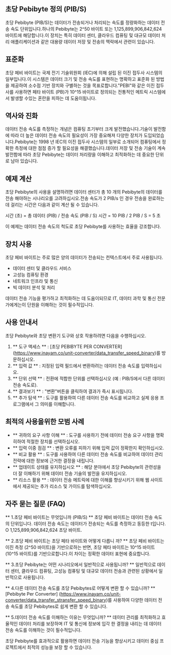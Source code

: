 ## 초당 Pebibyte 정의 (PIB/S)

초당 Pebibyte (PIB/S)는 데이터가 전송되거나 처리되는 속도를 정량화하는 데이터 전송 속도 단위입니다.하나의 Pebibyte는 2^50 바이트 또는 1,125,899,906,842,624 바이트에 해당합니다.이 장치는 특히 데이터 센터, 클라우드 컴퓨팅 및 대규모 데이터 처리 애플리케이션과 같은 대용량 데이터 저장 및 전송의 맥락에서 관련이 있습니다.

## 표준화

초당 페비 바이트는 국제 전기 기술위원회 (IEC)에 의해 설립 된 이진 접두사 시스템의 일부입니다.이 시스템은 데이터 크기 및 전송 속도를 표현하는 명확하고 표준화 된 방법을 제공하여 소수점 기반 장치와 구별하는 것을 목표로합니다."PEBI"와 같은 이진 접두사를 사용하면 페타 바이트 (PB)가 10^15 바이트로 정의되는 전통적인 메트릭 시스템에서 발생할 수있는 혼란을 피하는 데 도움이됩니다.

## 역사와 진화

데이터 전송 속도를 측정하는 개념은 컴퓨팅 초기부터 크게 발전했습니다.기술이 발전함에 따라 더 높은 데이터 전송 속도의 필요성이 가장 중요해져 다양한 장치가 도입되었습니다.Pebibyte는 1998 년 IEC의 이진 접두사 시스템의 일부로 소개되어 컴퓨팅에서 정확한 측정에 대한 점점 증가 할 필요성을 해결했습니다.데이터 저장 및 전송 기술이 계속 발전함에 따라 초당 Pebibyte는 데이터 처리량을 이해하고 최적화하는 데 중요한 단위로 남아 있습니다.

## 예제 계산

초당 Pebibyte의 사용을 설명하려면 데이터 센터가 총 10 개의 Pebibyte의 데이터를 전송 해야하는 시나리오를 고려하십시오.전송 속도가 2 PIB/s 인 경우 전송을 완료하는 데 걸리는 시간은 다음과 같이 계산 될 수 있습니다.

시간 (초) = 총 데이터 (PIB) / 전송 속도 (PIB / S)
시간 = 10 PIB / 2 PIB / S = 5 초

이 예제는 데이터 전송 속도의 척도로 초당 Pebibyte를 사용하는 효율을 강조합니다.

## 장치 사용

초당 페비 바이트는 주로 많은 양의 데이터가 전송되는 컨텍스트에서 주로 사용됩니다.

- 데이터 센터 및 클라우드 서비스
- 고성능 컴퓨팅 환경
- 네트워크 인프라 및 통신
- 빅 데이터 분석 및 처리

데이터 전송 기능을 평가하고 최적화하는 데 도움이되므로 IT, 데이터 과학 및 통신 전문가에게는이 단원을 이해하는 것이 필수적입니다.

## 사용 안내서

초당 Pebibyte와 초당 변환기 도구와 상호 작용하려면 다음을 수행하십시오.

1. ** 도구 액세스 ** : [초당 PEBIBYTE PER CONVERTER] (https://www.inayam.co/unit-converter/data_transfer_speed_binary)를 방문하십시오.
2. ** 입력 값 ** : 지정된 입력 필드에서 변환하려는 데이터 전송 속도를 입력하십시오.
3. ** 단위 선택 ** : 전환에 적합한 단위를 선택하십시오 (예 : PIB/S에서 다른 데이터 전송 속도로).
4. ** 결과보기 ** : "변환"버튼을 클릭하여 결과가 즉시 표시됩니다.
5. ** 추가 탐색 ** : 도구를 활용하여 다른 데이터 전송 속도를 비교하고 실제 응용 프로그램에서 그 의미를 이해합니다.

## 최적의 사용을위한 모범 사례

- ** 귀하의 요구 사항 이해 ** : 도구를 사용하기 전에 데이터 전송 요구 사항을 명확히하여 적절한 장치를 선택하십시오.
- ** 입력 이중 점검 ** : 변환 오류를 피하기 위해 입력 값이 정확한지 확인하십시오.
- ** 비교 활용 ** : 도구를 사용하여 다른 데이터 전송 속도를 비교하여 데이터 관리 전략에 대한 정보에 근거한 결정을 내립니다.
- ** 업데이트 상태를 유지하십시오 ** : 해당 분야에서 초당 Pebibyte의 관련성을 더 잘 이해하기 위해 데이터 전송 기술의 발전을 유지하십시오.
- ** 리소스 활용 ** : 데이터 전송 메트릭에 대한 이해를 향상시키기 위해 웹 사이트에서 제공되는 추가 리소스 및 가이드를 탐색하십시오.

## 자주 묻는 질문 (FAQ)

** 1.초당 페비 바이트는 무엇입니까 (PIB/S) **
초당 페비 바이트는 데이터 전송 속도의 단위입니다. 데이터 전송 속도는 데이터가 전송되는 속도를 측정하고 동등한 t입니다. O 1,125,899,906,842,624 초당 바이트.

** 2.초당 페비 바이트는 초당 페타 바이트와 어떻게 다릅니 까? **
초당 페비 바이트는 이진 측정 (2^50 바이트)을 기반으로하는 반면, 초당 페타 바이트는 10^15 바이트 (10^15 바이트)를 기반으로합니다.이 차이는 정확한 데이터 표현에 중요합니다.

** 3.초당 Pebibyte는 어떤 시나리오에서 일반적으로 사용됩니까? **
일반적으로 데이터 센터, 클라우드 컴퓨팅, 고성능 컴퓨팅 및 대규모 데이터 전송과 관련된 상황에서 일반적으로 사용됩니다.

** 4.다른 데이터 전송 속도를 초당 Pebibytes로 어떻게 변환 할 수 있습니까? **
[Pebibyte Per Converter] (https://www.inayam.co/unit-converter/data_transfer_stransfer_speed_binary)를 사용하여 다양한 데이터 전송 속도를 초당 Pebibytes로 쉽게 변환 할 수 있습니다.

** 5.데이터 전송 속도를 이해하는 이유는 무엇입니까? **
데이터 관리를 최적화하고 효율적인 데이터 처리를 보장하며 IT 및 통신에 정보에 입각 한 결정을 내리는 데 데이터 전송 속도를 이해하는 것이 필수적입니다.

초당 Pebibyte를 효과적으로 활용하면 데이터 전송 기능을 향상시키고 데이터 중심 프로젝트에서 최적의 성능을 보장 할 수 있습니다.